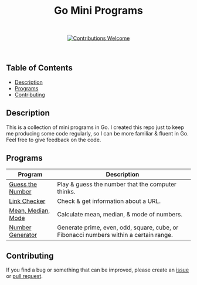 <div align="center">
  <br>
  <h1>Go Mini Programs</h1>
  <br>
  <p align="center">
    <a href="https://github.com/nadiannis/go-mini-programs/issues"><img alt="Contributions Welcome" src="https://img.shields.io/badge/contributions-welcome-blue.svg?style=flat"></a>
  </p>
  <br>
</div>

## Table of Contents

- [Description](#description)
- [Programs](#programs)
- [Contributing](#contributing)

## Description

This is a collection of mini programs in Go. I created this repo just to keep me producing some code regularly, so I can be more familiar & fluent in Go. Feel free to give feedback on the code.

## Programs

| **Program**                              | **Description**                                                                       |
| ---------------------------------------- | ------------------------------------------------------------------------------------- |
| [Guess the Number](./guess_number)       | Play & guess the number that the computer thinks.                                     |
| [Link Checker](./link_checker)           | Check & get information about a URL.                                                  |
| [Mean, Median, Mode](./mean_median_mode) | Calculate mean, median, & mode of numbers.                                            |
| [Number Generator](./number_generator)   | Generate prime, even, odd, square, cube, or Fibonacci numbers within a certain range. |

## Contributing

If you find a bug or something that can be improved, please create an [issue](https://github.com/nadiannis/go-mini-programs/issues) or [pull request](https://github.com/nadiannis/go-mini-programs/pulls).
